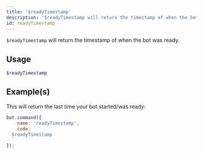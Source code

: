 ```yaml
---
title: '$readyTimestamp'
description: '$readyTimestamp will return the timestamp of when the bot was ready.'
id: readyTimestamp
---
```


`$readyTimestamp` will return the timestamp of when the bot was ready.

## Usage

```php
$readyTimestamp
```

## Example(s)

This will return the last time your bot started/was ready:

```javascript
bot.command({
    name: 'readyTimestamp',
    code: `
  $readyTimestamp
  `
});
```
